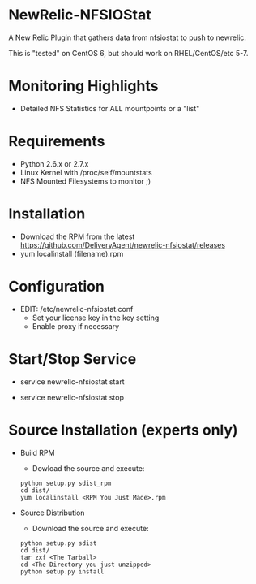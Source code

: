 NewRelic-NFSIOStat
=========

A New Relic Plugin that gathers data from nfsiostat to push to newrelic.

This is "tested" on CentOS 6, but should work on RHEL/CentOS/etc 5-7.

# Monitoring Highlights

* Detailed NFS Statistics for ALL mountpoints or a "list"

# Requirements
* Python 2.6.x or 2.7.x 
* Linux Kernel with /proc/self/mountstats
* NFS Mounted Filesystems to monitor ;)

# Installation

* Download the RPM from the latest https://github.com/DeliveryAgent/newrelic-nfsiostat/releases
* yum localinstall (filename).rpm

# Configuration
* EDIT: /etc/newrelic-nfsiostat.conf
  * Set your license key in the key setting
  * Enable proxy if necessary

# Start/Stop Service
* service newrelic-nfsiostat start

* service newrelic-nfsiostat stop


# Source Installation (experts only)
* Build RPM
    * Dowload the source and execute:  

    ```
    python setup.py sdist_rpm
    cd dist/
    yum localinstall <RPM You Just Made>.rpm
    ```  
    
* Source Distribution
    * Download the source and execute:  

    ```
    python setup.py sdist
    cd dist/
    tar zxf <The Tarball>
    cd <The Directory you just unzipped>
    python setup.py install
    ```
